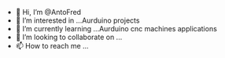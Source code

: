 - 👋 Hi, I’m @AntoFred
- 👀 I’m interested in ...Aurduino projects
- 🌱 I’m currently learning ...Aurduino cnc machines applications
- 💞️ I’m looking to collaborate on ...
- 📫 How to reach me ...

<!---
AntoFred/AntoFred is a ✨ special ✨ repository because its `README.md` (this file) appears on your GitHub profile.
You can click the Preview link to take a look at your changes.
--->

